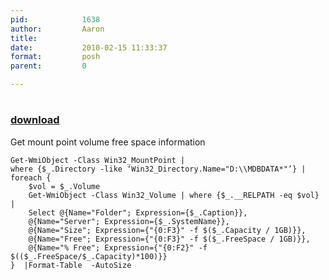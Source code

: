 ```yaml
---
pid:            1638
author:         Aaron
title:          
date:           2010-02-15 11:33:37
format:         posh
parent:         0

---
```


# 

### [download](//scripts/1638.ps1)

Get mount point volume free space information

```posh
Get-WmiObject -Class Win32_MountPoint | 
where {$_.Directory -like ‘Win32_Directory.Name="D:\\MDBDATA*"’} | 
foreach {
    $vol = $_.Volume
    Get-WmiObject -Class Win32_Volume | where {$_.__RELPATH -eq $vol} | 
    Select @{Name="Folder"; Expression={$_.Caption}}, 
	@{Name="Server"; Expression={$_.SystemName}},
    @{Name="Size"; Expression={"{0:F3}" -f $($_.Capacity / 1GB)}},
    @{Name="Free"; Expression={"{0:F3}" -f $($_.FreeSpace / 1GB)}},
    @{Name="% Free"; Expression={"{0:F2}" -f $(($_.FreeSpace/$_.Capacity)*100)}}
}  |Format-Table  -AutoSize 
```
